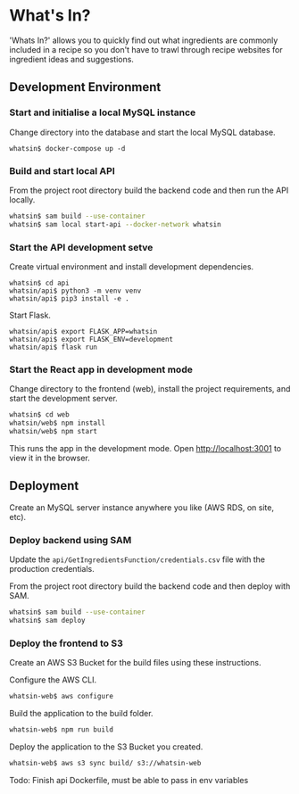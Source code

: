 # What's In?

'Whats In?' allows you to quickly find out what ingredients are commonly included in a recipe so you don't have to trawl through recipe websites for ingredient ideas and suggestions.

## Development Environment

### Start and initialise a local MySQL instance

Change directory into the database and start the local MySQL database.

```shell
whatsin$ docker-compose up -d
```

### Build and start local API

From the project root directory build the backend code and then run the API locally.

```bash
whatsin$ sam build --use-container
whatsin$ sam local start-api --docker-network whatsin
```

### Start the API development setve

Create virtual environment and install development dependencies.

```shell
whatsin$ cd api
whatsin/api$ python3 -m venv venv
whatsin/api$ pip3 install -e .
```

Start Flask.

```shell
whatsin/api$ export FLASK_APP=whatsin
whatsin/api$ export FLASK_ENV=development
whatsin/api$ flask run
```

### Start the React app in development mode

Change directory to the frontend (web), install the project requirements, and start the development server.

```bash
whatsin$ cd web
whatsin/web$ npm install
whatsin/web$ npm start
```

This runs the app in the development mode. Open [http://localhost:3001](http://localhost:3001) to view it in the browser.

## Deployment

Create an MySQL server instance anywhere you like (AWS RDS, on site, etc).

### Deploy backend using SAM

Update the `api/GetIngredientsFunction/credentials.csv` file with the production credentials.

From the project root directory build the backend code and then deploy with SAM.

```bash
whatsin$ sam build --use-container
whatsin$ sam deploy
```

### Deploy the frontend to S3

Create an AWS S3 Bucket for the build files using these instructions.

Configure the AWS CLI.

```bash
whatsin-web$ aws configure
```

Build the application to the build folder.

```bash
whatsin-web$ npm run build
```

Deploy the application to the S3 Bucket you created.

```bash
whatsin-web$ aws s3 sync build/ s3://whatsin-web
```

Todo: Finish api Dockerfile, must be able to pass in env variables